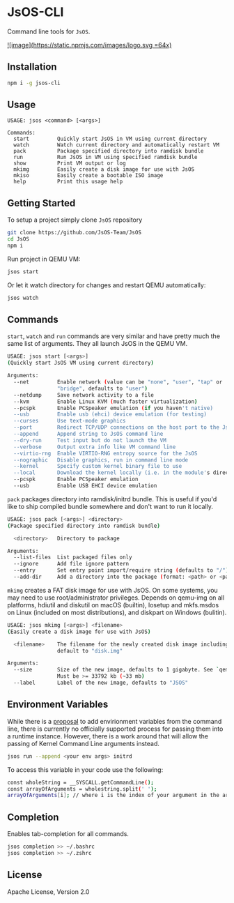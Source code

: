# JsOS-CLI
Command line tools for `JsOS`.

[![image](https://static.npmjs.com/images/logo.svg =64x)](https://www.npmjs.com/package/jsos-cli)

## Installation

```sh
npm i -g jsos-cli
```

## Usage

```text
USAGE: jsos <command> [<args>]

Commands:
  start         Quickly start JsOS in VM using current directory
  watch         Watch current directory and automatically restart VM
  pack          Package specified directory into ramdisk bundle
  run           Run JsOS in VM using specified ramdisk bundle
  show          Print VM output or log
  mkimg         Easily create a disk image for use with JsOS
  mkiso         Easily create a bootable ISO image
  help          Print this usage help
```

## Getting Started

To setup a project simply clone `JsOS` repository

```sh
git clone https://github.com/JsOS-Team/JsOS
cd JsOS
npm i
```

Run project in QEMU VM:

```sh
jsos start
```

Or let it watch directory for changes and restart QEMU automatically:

```sh
jsos watch
```

## Commands

`start`, `watch` and `run` commands are very similar and have pretty much the same list of arguments. They all launch JsOS in the QEMU VM.

```sh
USAGE: jsos start [<args>]
(Quickly start JsOS VM using current directory)

Arguments:
  --net         Enable network (value can be "none", "user", "tap" or
                "bridge", defaults to "user")
  --netdump     Save network activity to a file
  --kvm         Enable Linux KVM (much faster virtualization)
  --pcspk       Enable PCSpeaker emulation (if you haven't native)
  --usb         Enable usb (ehci) device emulation (for testing)
  --curses      Use text-mode graphics
  --port        Redirect TCP/UDP connections on the host port to the JsOS
  --append      Append string to JsOS command line
  --dry-run     Test input but do not launch the VM
  --verbose     Output extra info like VM command line
  --virtio-rng  Enable VIRTIO-RNG entropy source for the JsOS
  --nographic   Disable graphics, run in command line mode
  --kernel      Specify custom kernel binary file to use
  --local       Download the kernel locally (i.e. in the module's directory)
  --pcspk       Enable PCSpeaker emulation
  --usb         Enable USB EHCI device emulation
```

`pack` packages directory into ramdisk/initrd bundle. This is useful if you'd like to ship compiled bundle somewhere and don't want to run it locally.

```sh
USAGE: jsos pack [<args>] <directory>
(Package specified directory into ramdisk bundle)

  <directory>   Directory to package

Arguments:
  --list-files  List packaged files only
  --ignore      Add file ignore pattern
  --entry       Set entry point import/require string (defaults to "/")
  --add-dir     Add a directory into the package (format: <path> or <path>:<package-path>)
```

`mkimg` creates a FAT disk image for use with JsOS. On some systems, you may need to use root/administrator privileges. Depends on qemu-img on all platforms, hdiutil and diskutil on macOS (builtin), losetup and mkfs.msdos on Linux (included on most distributions), and diskpart on Windows (bulitin).

```sh
USAGE: jsos mkimg [<args>] <filename>
(Easily create a disk image for use with JsOS)

  <filename>    The filename for the newly created disk image including the extension,
                default to "disk.img"

Arguments:
  --size        Size of the new image, defaults to 1 gigabyte. See `qemu-img --help` for sizes.
                Must be >= 33792 kb (~33 mb)
  --label       Label of the new image, defaults to "JSOS"
```

## Environment Variables
While there is a [proposal](https://github.com/runtimejs/runtime/issues/134) to add envirionment variables from the command line, there is currently no officially supported process for passing them into a runtime instance. However, there is a work around that will allow the passing of Kernel Command Line arguments instead.

```sh
jsos run --append <your env args> initrd
```

To access this variable in your code use the following:

```sh
const wholeString = __SYSCALL.getCommandLine();
const arrayOfArguments = wholestring.split(' ');
arrayOfArguments[i]; // where i is the index of your argument in the array
```

## Completion

Enables tab-completion for all commands.

```sh
jsos completion >> ~/.bashrc
jsos completion >> ~/.zshrc
```

## License

Apache License, Version 2.0
